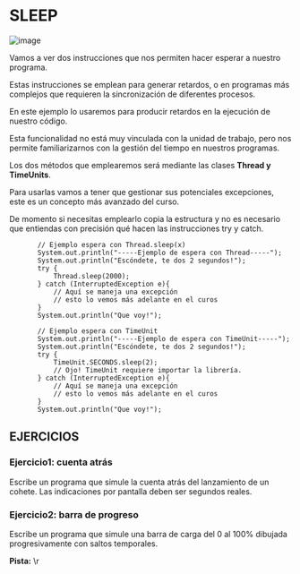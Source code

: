 # SLEEP

![image](https://github.com/profeMelola/Programacion-04-2023-24/assets/91023374/36c9604a-1d86-4c1c-8572-c9fd4093bf9b)


Vamos a ver dos instrucciones que nos permiten hacer esperar a nuestro programa. 

Estas instrucciones se emplean para generar retardos, o en programas más complejos que requieren la sincronización de diferentes procesos. 

En este ejemplo lo usaremos para producir retardos en la ejecución de nuestro código. 

Esta funcionalidad no está muy vinculada con la unidad de trabajo, pero nos permite familiarizarnos con la gestión del tiempo en nuestros programas.

Los dos métodos que emplearemos será mediante las clases **Thread y TimeUnits**. 

Para usarlas vamos a tener que gestionar sus potenciales excepciones, este es un concepto más avanzado del curso.

De momento si necesitas emplearlo copia la estructura y no es necesario que entiendas con precisión qué hacen las instrucciones try y catch.

```
       // Ejemplo espera con Thread.sleep(x)
       System.out.println("-----Ejemplo de espera con Thread-----");
       System.out.println("Escóndete, te dos 2 segundos!");
       try {
           Thread.sleep(2000);
       } catch (InterruptedException e){
           // Aquí se maneja una excepción
           // esto lo vemos más adelante en el curos
       }
       System.out.println("Que voy!");
      
       // Ejemplo espera con TimeUnit
       System.out.println("-----Ejemplo de espera con TimeUnit-----");
       System.out.println("Escóndete, te dos 2 segundos!");
       try {
           TimeUnit.SECONDS.sleep(2);
           // Ojo! TimeUnit requiere importar la librería.
       } catch (InterruptedException e){
           // Aquí se maneja una excepción
           // esto lo vemos más adelante en el curos
       }
       System.out.println("Que voy!");
```

## EJERCICIOS

### Ejercicio1: cuenta atrás
Escribe un programa que simule la cuenta atrás del lanzamiento de un cohete. Las indicaciones por pantalla deben ser segundos reales.

### Ejercicio2: barra de progreso
Escribe un programa que simule una barra de carga del 0 al 100% dibujada progresivamente con saltos temporales.

**Pista:** \r


